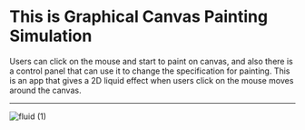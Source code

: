 # This is Graphical Canvas Painting Simulation

Users can click on the mouse and start to paint on canvas, and also there is a control panel that can use it to change the specification for painting. This is an app that gives a 2D liquid effect when users click on the mouse moves around the canvas.

---
![fluid (1)](https://user-images.githubusercontent.com/64791564/115140101-e3c54800-a035-11eb-90b9-a7994b6b2a01.png)



